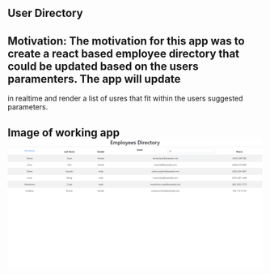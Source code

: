 ## User Directory

## Motivation:  The motivation for this app was to create a react based employee directory that could be updated based on the users paramenters.  The app will update
in realtime and render a list of usres that fit within the users suggested parameters.  

## Image of working app ![User Directory](EmpDir.png)
